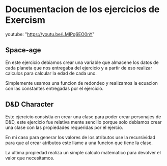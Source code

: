 # Documentacion de los ejercicios de Exercism

youtube: "<https://youtu.be/LMIPg6EO0nY>"

## Space-age

En este ejercicio debiamos crear una variable que almacene los datos de cada planeta que nos entregaba del ejercicio
y a partir de eso realizar calculos para calcular la edad de cada uno.

Simplemente usamos una funcion de redondeo y realizamos la ecuacion con las constantes entregadas por el ejercicio.

## D&D Character

Este ejercicio consistia en crear una clase para poder crear personajes de D&D, este ejercicio fue relativa mente sencillo porque solo debiamos crear una clase con las propiedades requeridas por el ejercio.

En mi caso para generar los valores de los atributos use la recursividad para que al crear atributos este llame a una funcion que tiene la clase.

La ultima propiedad realiza un simple calculo matematico para devolver el valor que necesitamos.
